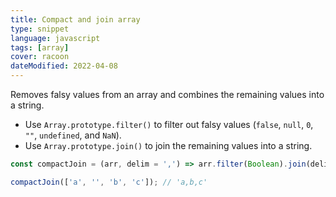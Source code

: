 ```yaml
---
title: Compact and join array
type: snippet
language: javascript
tags: [array]
cover: racoon
dateModified: 2022-04-08
---
```


Removes falsy values from an array and combines the remaining values into a string.

- Use `Array.prototype.filter()` to filter out falsy values (`false`, `null`, `0`, `""`, `undefined`, and `NaN`).
- Use `Array.prototype.join()` to join the remaining values into a string.

```js
const compactJoin = (arr, delim = ',') => arr.filter(Boolean).join(delim);
```

```js
compactJoin(['a', '', 'b', 'c']); // 'a,b,c'
```
